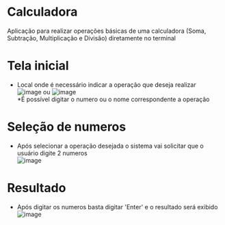 # Calculadora
Aplicação para realizar operações básicas de uma calculadora (Soma, Subtração, Multiplicação e Divisão) diretamente no terminal

# Tela inicial
- Local onde é necessário indicar a operação que deseja realizar  
![image](https://user-images.githubusercontent.com/79271785/197420339-dcc0777a-da00-4028-9af4-13aed05058d5.png) ou ![image](https://user-images.githubusercontent.com/79271785/197420368-72f8d3f7-98f7-4441-b66b-ddee9d258894.png)  
*É possível digitar o numero ou o nome correspondente a operação

# Seleção de numeros
- Após selecionar a operação desejada o sistema vai solicitar que o usuário digite 2 numeros  
![image](https://user-images.githubusercontent.com/79271785/197420450-c16e1db5-bef6-4fee-a665-de1e67c749f0.png)

# Resultado
- Após digitar os numeros basta digitar 'Enter' e o resultado será exibido  
![image](https://user-images.githubusercontent.com/79271785/197420515-602675d8-7d52-495c-a453-2692bcf376a2.png)
